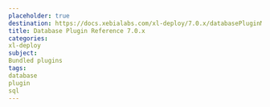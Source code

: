```yaml
---
placeholder: true
destination: https://docs.xebialabs.com/xl-deploy/7.0.x/databasePluginManual.html
title: Database Plugin Reference 7.0.x
categories:
xl-deploy
subject:
Bundled plugins
tags:
database
plugin
sql
---
```

